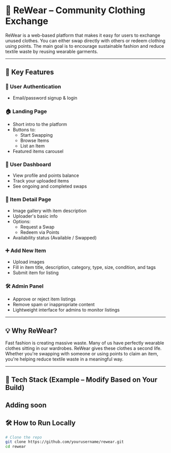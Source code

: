# 👚 ReWear – Community Clothing Exchange

ReWear is a web-based platform that makes it easy for users to exchange unused clothes. You can either swap directly with others or redeem clothing using points. The main goal is to encourage sustainable fashion and reduce textile waste by reusing wearable garments.

---

## 🌟 Key Features

### 🔐 User Authentication
- Email/password signup & login

### 🏠 Landing Page
- Short intro to the platform
- Buttons to:
  - Start Swapping
  - Browse Items
  - List an Item
- Featured items carousel

### 👤 User Dashboard
- View profile and points balance
- Track your uploaded items
- See ongoing and completed swaps

### 👗 Item Detail Page
- Image gallery with item description
- Uploader's basic info
- Options:
  - Request a Swap
  - Redeem via Points
- Availability status (Available / Swapped)

### ➕ Add New Item
- Upload images
- Fill in item title, description, category, type, size, condition, and tags
- Submit item for listing

### 🛠️ Admin Panel
- Approve or reject item listings
- Remove spam or inappropriate content
- Lightweight interface for admins to monitor listings

---

## 💡 Why ReWear?

Fast fashion is creating massive waste. Many of us have perfectly wearable clothes sitting in our wardrobes. ReWear gives these clothes a second life. Whether you're swapping with someone or using points to claim an item, you're helping reduce textile waste in a meaningful way.

---

## 🚀 Tech Stack (Example – Modify Based on Your Build)
Adding soon
---

## 🛠️ How to Run Locally

```bash
# Clone the repo
git clone https://github.com/yourusername/rewear.git
cd rewear
